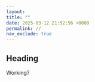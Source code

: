 ```yaml
---
layout: 
title: ""
date: 2025-03-12 21:52:56 +0000
permalink: //
nav_exclude: true
---
```



## Heading

Working?
